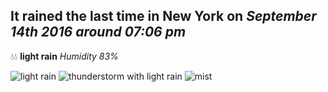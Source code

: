 ## It rained the last time in New York on *September 14th 2016 around 07:06 pm*
💧💧  **light rain** *Humidity 83%*

![light rain](http://openweathermap.org/img/w/10d.png) ![thunderstorm with light rain](http://openweathermap.org/img/w/11d.png) ![mist](http://openweathermap.org/img/w/50d.png)
